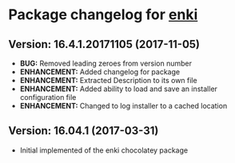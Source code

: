 # Package changelog for [enki](https://chocolatey.org/packages/enki)

## Version: 16.4.1.20171105 (2017-11-05)
- **BUG:** Removed leading zeroes from version number
- **ENHANCEMENT:** Added changelog for package
- **ENHANCEMENT:** Extracted Description to its own file
- **ENHANCEMENT:** Added ability to load and save an installer configuration file
- **ENHANCEMENT:** Changed to log installer to a cached location

## Version: 16.04.1 (2017-03-31)
- Initial implemented of the enki chocolatey package
